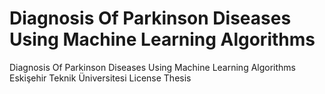 # Diagnosis Of Parkinson Diseases Using Machine Learning Algorithms
 Diagnosis Of Parkinson Diseases Using Machine Learning Algorithms
 Eskişehir Teknik Üniversitesi License Thesis

